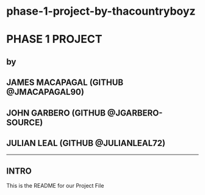 # phase-1-project-by-thacountryboyz

# PHASE 1 PROJECT 
## by
## JAMES MACAPAGAL (GITHUB @JMACAPAGAL90)
## JOHN GARBERO (GITHUB @JGARBERO-SOURCE)
## JULIAN LEAL (GITHUB @JULIANLEAL72)

------
## INTRO

This is the README for our Project File 